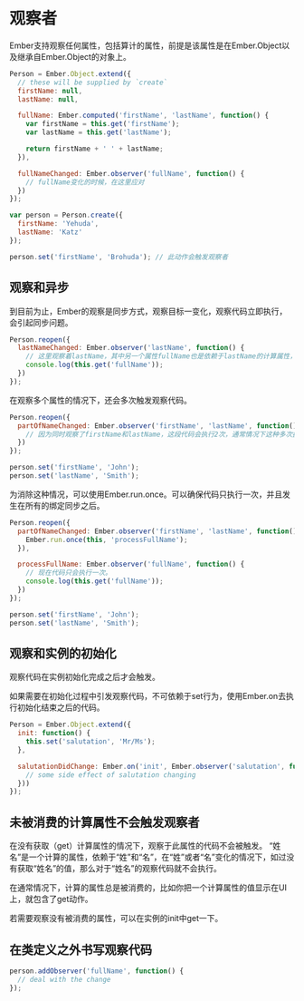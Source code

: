 # 观察者

Ember支持观察任何属性，包括算计的属性，前提是该属性是在Ember.Object以及继承自Ember.Object的对象上。

```javascript
Person = Ember.Object.extend({
  // these will be supplied by `create`
  firstName: null,
  lastName: null,

  fullName: Ember.computed('firstName', 'lastName', function() {
    var firstName = this.get('firstName');
    var lastName = this.get('lastName');

    return firstName + ' ' + lastName;
  }),

  fullNameChanged: Ember.observer('fullName', function() {
    // fullName变化的时候，在这里应对
  })
});

var person = Person.create({
  firstName: 'Yehuda',
  lastName: 'Katz'
});

person.set('firstName', 'Brohuda'); // 此动作会触发观察者
```

## 观察和异步

到目前为止，Ember的观察是同步方式，观察目标一变化，观察代码立即执行，会引起同步问题。

```javascript
Person.reopen({
  lastNameChanged: Ember.observer('lastName', function() {
    // 这里观察着lastName，其中另一个属性fullName也是依赖于lastName的计算属性，因为观察是同步的，所以下面的log会记录还没有变化fullName的值。
    console.log(this.get('fullName'));
  })
});
```
在观察多个属性的情况下，还会多次触发观察代码。
```javascript
Person.reopen({
  partOfNameChanged: Ember.observer('firstName', 'lastName', function() {
    // 因为同时观察了firstName和lastName，这段代码会执行2次，通常情况下这种多次执行是没有必要的。
  })
});

person.set('firstName', 'John');
person.set('lastName', 'Smith');
```
为消除这种情况，可以使用Ember.run.once。可以确保代码只执行一次，并且发生在所有的绑定同步之后。
```javascript
Person.reopen({
  partOfNameChanged: Ember.observer('firstName', 'lastName', function() {
    Ember.run.once(this, 'processFullName');
  }),

  processFullName: Ember.observer('fullName', function() {
    // 现在代码只会执行一次。
    console.log(this.get('fullName'));
  })
});

person.set('firstName', 'John');
person.set('lastName', 'Smith');
```

## 观察和实例的初始化

观察代码在实例初始化完成之后才会触发。

如果需要在初始化过程中引发观察代码，不可依赖于set行为，使用Ember.on去执行初始化结束之后的代码。
```javascript
Person = Ember.Object.extend({
  init: function() {
    this.set('salutation', 'Mr/Ms');
  },

  salutationDidChange: Ember.on('init', Ember.observer('salutation', function() {
    // some side effect of salutation changing
  }))
});
```

## 未被消费的计算属性不会触发观察者

在没有获取（get）计算属性的情况下，观察于此属性的代码不会被触发。
“姓名”是一个计算的属性，依赖于“姓”和“名”，在“姓”或者“名”变化的情况下，如过没有获取“姓名”的值，那么对于“姓名”的观察代码就不会执行。

在通常情况下，计算的属性总是被消费的，比如你把一个计算属性的值显示在UI上，就包含了get动作。

若需要观察没有被消费的属性，可以在实例的init中get一下。

## 在类定义之外书写观察代码
```javascript
person.addObserver('fullName', function() {
  // deal with the change
});

```
